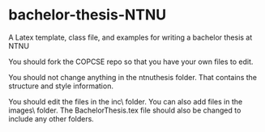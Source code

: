 # bachelor-thesis-NTNU
A Latex template, class file, and examples for writing a bachelor thesis at NTNU

You should fork the COPCSE repo so that you have your own files to edit.

You should not change anything in the ntnuthesis folder.  That contains the structure and style information.

You should edit the files in the inc\ folder.  You can also add files in the images\ folder.  The BachelorThesis.tex file should also be changed to include any other folders. 
